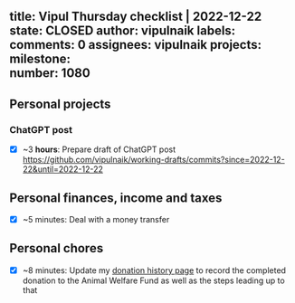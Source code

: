 title:	Vipul Thursday checklist | 2022-12-22
state:	CLOSED
author:	vipulnaik
labels:	
comments:	0
assignees:	vipulnaik
projects:	
milestone:	
number:	1080
--
## Personal projects

### ChatGPT post

- [x] ~3 **hours**: Prepare draft of ChatGPT post https://github.com/vipulnaik/working-drafts/commits?since=2022-12-22&until=2022-12-22

## Personal finances, income and taxes

- [x] ~5 minutes: Deal with a money transfer

## Personal chores

- [x] ~8 minutes: Update my [donation history page](https://vipulnaik.com/donation-history/) to record the completed donation to the Animal Welfare Fund as well as the steps leading up to that
